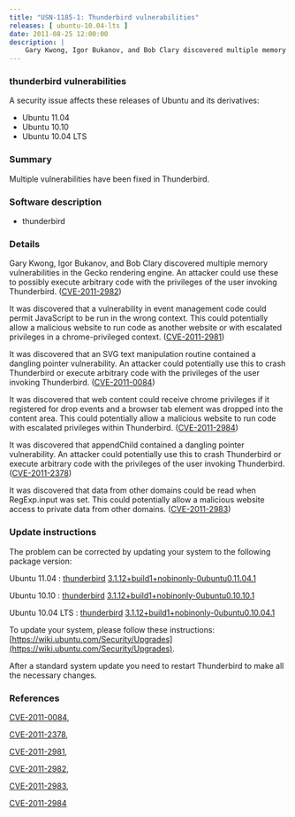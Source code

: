 ```yaml
---
title: "USN-1185-1: Thunderbird vulnerabilities"
releases: [ ubuntu-10.04-lts ]
date: 2011-08-25 12:00:00
description: |
    Gary Kwong, Igor Bukanov, and Bob Clary discovered multiple memory vulnerabilities in the Gecko rendering engine. An attacker could use these to possibly execute arbitrary code with the privileges of the user invoking Thunderbird. ([CVE-2011-2982](http://people.ubuntu.com/~ubuntu-security/cve/CVE-2011-2982))
--- 
```

 
### thunderbird vulnerabilities

A security issue affects these releases of Ubuntu and its derivatives:

* Ubuntu 11.04
* Ubuntu 10.10
* Ubuntu 10.04 LTS

### Summary

Multiple vulnerabilities have been fixed in Thunderbird. 

### Software description

* thunderbird 

### Details

Gary Kwong, Igor Bukanov, and Bob Clary discovered multiple memory vulnerabilities in the Gecko rendering engine. An attacker could use these to possibly execute arbitrary code with the privileges of the user invoking Thunderbird. ([CVE-2011-2982](http://people.ubuntu.com/~ubuntu-security/cve/CVE-2011-2982))

It was discovered that a vulnerability in event management code could permit JavaScript to be run in the wrong context. This could potentially allow a malicious website to run code as another website or with escalated privileges in a chrome-privileged context. ([CVE-2011-2981](http://people.ubuntu.com/~ubuntu-security/cve/CVE-2011-2981))

It was discovered that an SVG text manipulation routine contained a dangling pointer vulnerability. An attacker could potentially use this to crash Thunderbird or execute arbitrary code with the privileges of the user invoking Thunderbird. ([CVE-2011-0084](http://people.ubuntu.com/~ubuntu-security/cve/CVE-2011-0084))

It was discovered that web content could receive chrome privileges if it registered for drop events and a browser tab element was dropped into the content area. This could potentially allow a malicious website to run code with escalated privileges within Thunderbird. ([CVE-2011-2984](http://people.ubuntu.com/~ubuntu-security/cve/CVE-2011-2984))

It was discovered that appendChild contained a dangling pointer vulnerability. An attacker could potentially use this to crash Thunderbird or execute arbitrary code with the privileges of the user invoking Thunderbird. ([CVE-2011-2378](http://people.ubuntu.com/~ubuntu-security/cve/CVE-2011-2378))

It was discovered that data from other domains could be read when RegExp.input was set. This could potentially allow a malicious website access to private data from other domains. ([CVE-2011-2983](http://people.ubuntu.com/~ubuntu-security/cve/CVE-2011-2983)) 

### Update instructions

The problem can be corrected by updating your system to the following package version:

Ubuntu 11.04
 : [thunderbird](https://launchpad.net/ubuntu/+source/thunderbird) <span> [3.1.12+build1+nobinonly-0ubuntu0.11.04.1](https://launchpad.net/ubuntu/+source/thunderbird/3.1.12+build1+nobinonly-0ubuntu0.11.04.1) </span> 

Ubuntu 10.10
 : [thunderbird](https://launchpad.net/ubuntu/+source/thunderbird) <span> [3.1.12+build1+nobinonly-0ubuntu0.10.10.1](https://launchpad.net/ubuntu/+source/thunderbird/3.1.12+build1+nobinonly-0ubuntu0.10.10.1) </span> 

Ubuntu 10.04 LTS
 : [thunderbird](https://launchpad.net/ubuntu/+source/thunderbird) <span> [3.1.12+build1+nobinonly-0ubuntu0.10.04.1](https://launchpad.net/ubuntu/+source/thunderbird/3.1.12+build1+nobinonly-0ubuntu0.10.04.1) </span> 

To update your system, please follow these instructions: [https://wiki.ubuntu.com/Security/Upgrades](https://wiki.ubuntu.com/Security/Upgrades).

After a standard system update you need to restart Thunderbird to make all the necessary changes. 

### References

 [CVE-2011-0084](http://people.ubuntu.com/~ubuntu-security/cve/CVE-2011-0084), 

 [CVE-2011-2378](http://people.ubuntu.com/~ubuntu-security/cve/CVE-2011-2378), 

 [CVE-2011-2981](http://people.ubuntu.com/~ubuntu-security/cve/CVE-2011-2981), 

 [CVE-2011-2982](http://people.ubuntu.com/~ubuntu-security/cve/CVE-2011-2982), 

 [CVE-2011-2983](http://people.ubuntu.com/~ubuntu-security/cve/CVE-2011-2983), 

 [CVE-2011-2984](http://people.ubuntu.com/~ubuntu-security/cve/CVE-2011-2984)
 
